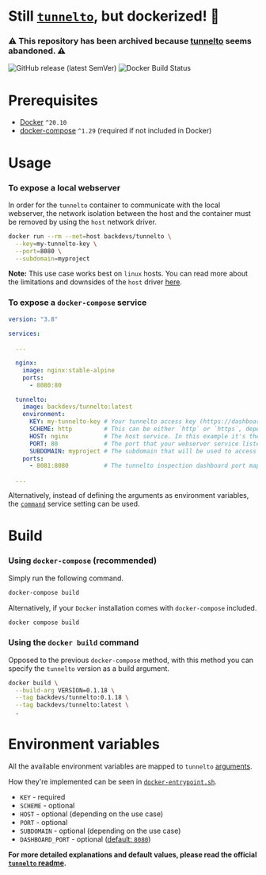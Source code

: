 # Still [`tunnelto`](https://github.com/agrinman/tunnelto), but dockerized! :whale:

### :warning: This repository has been archived because [tunnelto](https://github.com/agrinman/tunnelto) seems abandoned. :warning:

<p>
  <img alt="GitHub release (latest SemVer)" src="https://img.shields.io/github/v/release/backdevs/tunnelto-docker">
  <img alt="Docker Build Status" src="https://img.shields.io/docker/cloud/build/backdevs/tunnelto">
</p>

# Prerequisites
* [Docker](https://docs.docker.com/get-docker/) `^20.10`
* [docker-compose](https://docs.docker.com/compose/install) `^1.29` (required if not included in Docker)

# Usage

### To expose a local webserver

In order for the `tunnelto` container to communicate with the local webserver, the network isolation between the host and the container must be removed by using the `host` network driver.

```bash
docker run --rm --net=host backdevs/tunnelto \
  --key=my-tunnelto-key \
  --port=8080 \
  --subdomain=myproject
```

**Note:** This use case works best on `linux` hosts. You can read more about the limitations and downsides of the `host` driver [here](https://docs.docker.com/network/host).


### To expose a `docker-compose` service

```yaml
version: "3.8"

services:
  
  ...
  
  nginx:
    image: nginx:stable-alpine
    ports:
      - 8080:80

  tunnelto:
    image: backdevs/tunnelto:latest
    environment:
      KEY: my-tunnelto-key # Your tunnelto access key (https://dashboard.tunnelto.dev/#account). For security reasons, please use an environment variable.
      SCHEME: http         # This can be either `http` or `https`, depending on your webserver's configuration.
      HOST: nginx          # The host service. In this example it's the `nginx` service above.
      PORT: 80             # The port that your webserver service listens to.
      SUBDOMAIN: myproject # The subdomain that will be used to access your webserver. In this case, it'll be `myproject.tunnelto.dev`.
    ports:
      - 8081:8080          # The tunnelto inspection dashboard port mapping.

  ...
```

Alternatively, instead of defining the arguments as environment variables, the [`command`](https://docs.docker.com/compose/compose-file/compose-file-v3/#command) service setting can be used.

# Build

### Using `docker-compose` (recommended)

Simply run the following command.
```bash
docker-compose build
```

Alternatively, if your `Docker` installation comes with `docker-compose` included.
```bash
docker compose build
```

### Using the `docker build` command

Opposed to the previous `docker-compose` method, with this method you can specify the `tunnelto` version as a build argument.
```bash
docker build \
  --build-arg VERSION=0.1.18 \
  --tag backdevs/tunnelto:0.1.18 \
  --tag backdevs/tunnelto:latest \
  .
```

# Environment variables

All the available environment variables are mapped to `tunnelto` [arguments](https://github.com/agrinman/tunnelto#more-options).

How they're implemented can be seen in [`docker-entrypoint.sh`](docker-entrypoint.sh).


* `KEY` - required 
* `SCHEME` -  optional
* `HOST` - optional (depending on the use case)
* `PORT` - optional
* `SUBDOMAIN` - optional (depending on the use case)
* `DASHBOARD_PORT` - optional ([default: `8080`](Dockerfile#L6))
  
**For more detailed explanations and default values, please read the official [`tunnelto` readme](https://github.com/agrinman/tunnelto#readme).**
